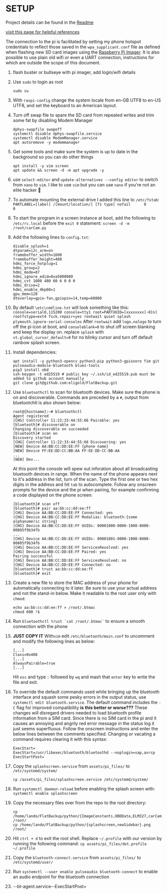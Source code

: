 # SETUP
Project details can be found in the [Readme](./README.md)

[visit this page for helpful references](./REFERENCE.md)

The connection to the pi is facilitated by setting my phone hotspot credentials to reflect those saved in the `wpa_supplicant.conf` file as defined when flashing new SD card images using the [Raspberry Pi Imager](https://www.raspberrypi.com/software/). It is also possible to use plain old wifi or even a UART connection, instructions for which are outside the scope of this document.

1. flash buster or bullseye with pi imager, add login/wifi details
1. Use `sudo` to login as root
    ```
    sudo su
    ```
1. With `raspi-config` change the system locale from en-GB UTF8 to en-US UTF8, and set the keyboard to an American layout.
1. Turn off swap file to spare the SD card from repeated writes and trim some fat by disabling Modem Manager
    ```
    dphys-swapfile swapoff
    systemctl disable dphys-swapfile.service
    systemctl disable ModemManager.service
    apt autoremove -y modemmanager
    ```
1. Get some tools and make sure the system is up to date in the background so you can do other things
    ```
    apt install -y vim screen
    apt update && screen -d -m apt upgrade -y
    ```
1. use `select-editor` and `update-alternatives --config editor` to switch from `nano` to `vim`. I like to use `vim` but you can use `nano` if you're not an elite hacker :shrug:
1. To automate mounting the external drive I added this line to `/etc/fstab`:
    `PARTLABEL=[label] /[mount/location/] [fs type] nofail      0       0`
1. To start the program in a screen instance at boot, add the following to `/etc/rc.local` before the `exit 0` statement:
    `screen -d -m /root/carCam.py`
1. Add the following lines to `config.txt`:
    ```
    disable_splash=1
    dtparam=i2c_arm=on
    framebuffer_width=1600
    framebuffer_height=480
    hdmi_force_hotplug=1
    hdmi_group=2
    hdmi_mode=87
    hdmi_ignore_edid=0xa5000080
    hdmi_cvt 1600 480 60 6 0 0 0
    hdmi_drive=2
    hdmi_enable_4kp60=1
    gpu_mem=128
    dtoverlay=gpio-fan,gpiopin=14,temp=60000
    ```
1. By default `\etc\cmdline.txt` will look something like this:
    `console=serial0,115200 console=tty1 root=PARTUUID=[xxxxxxxx]-0[n] rootfstype=ext4 fsck.repair=yes rootwait quiet splash plymouth.ignore-serial-consoles`
    After `rootwait` add `logo.nologo` to turn off the pi icon at boot, and `consoleblank=0` to shut off screen blanking and keep the display on. replace `splash` with `vt.global_cursor_default=0` for no blinky cursor and turn off default rainbow splash screen.
1. Install dependencies:
    ```
    apt install -y python3-opencv python3-pip python3-gpiozero fim git pulseaudio-module-bluetooth bluez-tools
    pip3 install obd
    ssh-keygen -t ed25519 # public key ~/.ssh/id_ed25519.pub must be added to github account manually
    git clone git@github.com:eligold/FlatBackup.git
    ```
1. Use `bluetoothctl` to scan for bluetooth devices. Make sure the phone is on and discoverable. Commands are preceded by a `#`, output from bluetootchtl is also shown below:
    ```
    root@{hostname}:~# bluetoothctl
    Agent registered
    [CHG] Controller 11:22:33:44:55:66 Pairable: yes
    [bluetooth]# discoverable on
    Changing discoverable on succeeded
    [bluetooth]# scan on
    Discovery started
    [CHG] Controller 11:22:33:44:55:66 Discovering: yes
    [NEW] Device AA:BB:CC:DD:EE:FF {phone name}
    [NEW] Device FF:EE:DD:CC:BB:AA FF-EE-DD-CC-BB-AA
    ...
    [NEW] Dev...
    ```
    At this point the console will spew out inforation about all broadcasting bluetooth devices in range. When the name of the phone appears next to it's address in the list, turn of the scan. Type the first one or two hex digits in the address and hit `tab` to autocomplete. Follow any onscreen prompts for the device and the pi when pairing, for example confirming a code displayed on the phone screen:
    ```
    [bluetooth]# scan off
    [bluetooth]# pair aa:bb:cc:dd:ee:ff
    [CHG] Device AA:BB:CC:DD:EE:FF Connected: yes
    [CHG] Device AA:BB:CC:DD:EE:FF Modalias: bluetooth:{some alphanumeric string}
    [CHG] Device AA:BB:CC:DD:EE:FF UUIDs: 00001000-0000-1000-8000-00805f9b34fb
    ...
    [CHG] Device AA:BB:CC:DD:EE:FF UUIDs: 00001801-0000-1000-8000-00805f9b34fb
    [CHG] Device AA:BB:CC:DD:EE:FF ServicesResolved: yes
    [CHG] Device AA:BB:CC:DD:EE:FF Paired: yes
    Pairing successful
    [CHG] Device AA:BB:CC:DD:EE:FF ServicesResolved: no
    [CHG] Device AA:BB:CC:DD:EE:FF Connected: no
    [bluetooth]# trust aa:bb:cc:dd:ee:ff
    [bluetooth]# exit
    ```
1. Create a new file to store the MAC address of your phone for automatically connecting to it later. Be sure to use your actual address and not the stand-in below. Make it readable to the root user only with `chmod`:
    ```
    echo aa:bb:cc:dd:ee:ff > /root/.btmac
    chmod 600 !$
    ```
1. Run `` bluetoothctl trust `cat /root/.btmac` `` to ensure a smooth connection with the phone
1. __JUST COPY IT__ With`vim` edit `/etc/bluetooth/main.conf` to uncomment and modify the following lines as below:
    ```
    [...]
    Class=0x408
    [...]
    AlwaysPairable=true
    [...]
    ```
    Hit `esc` and type `:` followed by `wq` and mash that `enter` key to write the file and exit.
1. To override the default commands used while bringing up the bluetooth interface and squash some pesky errors in the output status, use `systemctl edit bluetooth.service`. The default command includes the `-C` flag for improved compatibility __is this better or worse???__ These changes will disregard drivers needed to load bluetooth profile information from a SIM card. Since there is no SIM card in the pi and it causes an annoying and angrily red error message in the status log it just seems superfluous. Follow the onscreen instructions and enter the below lines between the comments specified. Changing or vacating a command requires clearing it with this syntax:
    ```
    ExecStart=
    ExecStart=/usr/libexec/bluetooth/bluetoothd --noplugin=sap,avrcp
    ExecStartPost=
    ```
1. Copy the `splashscreen.service` from `assets/pi_files/` to `/etc/systemd/system/`
    ```
    cp /assets/pi_files/splashscreen.service /etc/systemd/system/
    ```

1. Run `systemctl daemon-reload` before enabling the splash screen with:
    `systemctl enable splashscreen`

1. Copy the necessary files over from the repo to the root directory:
    ```
    cp /home/lando/FlatBackup/python/{ImageConstants,OBDData,ELM327,carCam}.py /root/
    cp /home/lando/FlatBackup/python/{splashscreen,newSidebar}.png /root/
    ```
1. Hit `ctrl + d` to exit the root shell. Replace `~/.profile` with our version by running the following command:
    ```cp assets/pi_files/dot.profile ~/.profile```
1. Copy the `bluetooth-connect.service` from `assets/pi_files/` to `/etc/systemd/user/`
1. Run `systemctl --user enable pulseaudio bluetooth-connect` to enable an audio endpoint for the bluetooth connection

1. --bt-agent.service--ExecStartPost=
